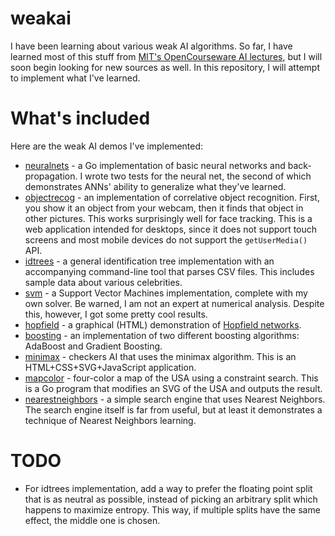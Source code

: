 # weakai

I have been learning about various weak AI algorithms. So far, I have learned most of this stuff from [MIT's OpenCourseware AI lectures](http://ocw.mit.edu/courses/electrical-engineering-and-computer-science/6-034-artificial-intelligence-fall-2010/), but I will soon begin looking for new sources as well. In this repository, I will attempt to implement what I've learned.

# What's included

Here are the weak AI demos I've implemented:

 * [neuralnets](neuralnets) - a Go implementation of basic neural networks and back-propagation. I wrote two tests for the neural net, the second of which demonstrates ANNs' ability to generalize what they've learned.
 * [objectrecog](objectrecog) - an implementation of correlative object recognition. First, you show it an object from your webcam, then it finds that object in other pictures. This works surprisingly well for face tracking. This is a web application intended for desktops, since it does not support touch screens and most mobile devices do not support the `getUserMedia()` API.
 * [idtrees](idtrees) - a general identification tree implementation with an accompanying command-line tool that parses CSV files. This includes sample data about various celebrities.
 * [svm](svm) - a Support Vector Machines implementation, complete with my own solver. Be warned, I am not an expert at numerical analysis. Despite this, however, I got some pretty cool results.
 * [hopfield](hopfield) - a graphical (HTML) demonstration of [Hopfield networks](https://en.wikipedia.org/wiki/Hopfield_network).
 * [boosting](boosting) - an implementation of two different boosting algorithms: AdaBoost and Gradient Boosting.
 * [minimax](minimax) - checkers AI that uses the minimax algorithm. This is an HTML+CSS+SVG+JavaScript application.
 * [mapcolor](mapcolor) - four-color a map of the USA using a constraint search. This is a Go program that modifies an SVG of the USA and outputs the result.
 * [nearestneighbors](nearestneighbors) - a simple search engine that uses Nearest Neighbors. The search engine itself is far from useful, but at least it demonstrates a technique of Nearest Neighbors learning.

# TODO

 * For idtrees implementation, add a way to prefer the floating point split that is as neutral as possible, instead of picking an arbitrary split which happens to maximize entropy. This way, if multiple splits have the same effect, the middle one is chosen.
